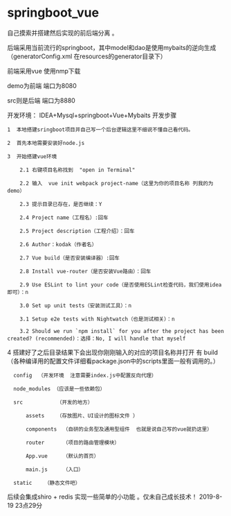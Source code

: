 # springboot_vue
  自己摸索并搭建然后实现的前后端分离 。
  
  后端采用当前流行的springboot，其中model和dao是使用mybaits的逆向生成（generatorConfig.xml  在resources的generator目录下）
  
  前端采用vue   使用nmp下载


demo为前端 端口为8080


src则是后端 端口为8880


开发环境：
  IDEA+Mysql+springboot+Vue+Mybaits
开发步骤

    1  本地搭建sringboot项目并自己写一个后台逻辑这里不细说不懂自己看代码。
    
    2  首先本地需要安装好node.js
    
    3  开始搭建vue环境
    
        2.1 右键项目名称找到  "open in Terminal"
        
        2.2 输入  vue init webpack project-name（这里为你的项目名称 列我的为demo）
        
        2.3 提示目录已存在，是否继续：Y
        
        2.4 Project name（工程名）:回车
        
        2.5 Project description（工程介绍）：回车
        
        2.6 Author：kodak（作者名）
        
        2.7 Vue build（是否安装编译器）:回车
        
        2.8 Install vue-router（是否安装Vue路由）：回车
        
        2.9 Use ESLint to lint your code（是否使用ESLint检查代码，我们使用idea即可）：n
        
        3.0 Set up unit tests（安装测试工具）：n
        
        3.1 Setup e2e tests with Nightwatch（也是测试相关）：n
        
        3.2 Should we run `npm install` for you after the project has been created? (recommended)：选择：No, I will handle that myself
        
4 搭建好了之后目录结果下会出现你刚刚输入的对应的项目名称并打开
    有
      build  （各种编译用的配置文件详细看package.json中的scripts里面一般有调用的。）
      
      config  （开发环境  注意需要index.js中配置反向代理）
      
      node_modules （应该是一些依赖包）
      
      src           （开发的地方）
      
          assets    （存放图片、UI设计的图标文件 ）
          
          components  （自研的业务型及通用型组件  也就是说自己写的vue就扔这里）
          
          router      （项目的路由管理模块）
          
          App.vue     （默认的首页）
          
          main.js     （入口）
          
      static    （静态文件吧）
        
  后续会集成shiro + redis 实现一些简单的小功能 。仅未自己成长技术！
  2019-8-19 23点29分
  
